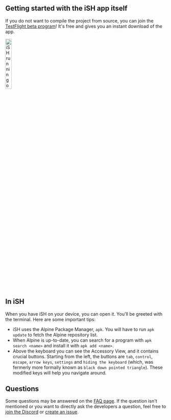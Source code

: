 ## Getting started with the iSH app itself
If you do not want to compile the project from source, you can join the [TestFlight beta program](https://testflight.apple.com/join/97i7KM8O)! It's free and gives you an instant download of the app.

<img src="https://ish.app/assets/front-iphonex.png" alt="iSH running on an iPhone" width="20%" /> 

## In iSH
When you have iSH on your device, you can open it. You'll be greeted with the terminal. Here are some important tips:
- iSH uses the Alpine Package Manager, `apk`. You will have to run `apk update` to fetch the Alpine repository list.
- When Alpine is up-to-date, you can search for a program with `apk search <name>` and install it with `apk add <name>`.
- Above the keyboard you can see the Accessory View, and it contains crucial buttons. Starting from the left, the buttons are `tab`, `control`, `escape`, `arrow keys`, `settings` and `hiding the keyboard` (which, was fermerly more formally known as `black down pointed triangle`). These modified keys will help you navigate around.

## Questions
Some questions may be answered on the [FAQ page](https://github.com/tbodt/ish/wiki/FAQ). If the question isn't mentioned or you want to directly ask the developers a question, feel free to [join the Discord](https://discord.gg/SndDh5y) or [create an issue](https://github.com/tbodt/ish/issues/new).